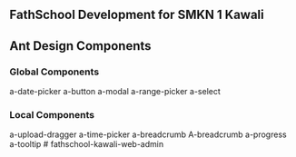 ## FathSchool Development for SMKN 1 Kawali


## Ant Design Components

### Global Components
a-date-picker
a-button
a-modal
a-range-picker
a-select


### Local Components
a-upload-dragger
a-time-picker
a-breadcrumb
A-breadcrumb
a-progress
a-tooltip
#   f a t h s c h o o l - k a w a l i - w e b - a d m i n  
 